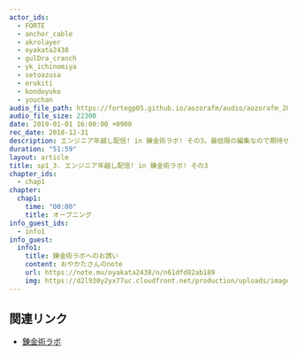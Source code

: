 ```yaml
---
actor_ids:
  - FORTE
  - anchor_cable
  - akrolayer
  - oyakata2438
  - gulDra_cranch
  - yk_ichinomiya
  - setoazusa
  - erukiti
  - kondoyuko
  - youchan
audio_file_path: https://fortegp05.github.io/aozorafm/audio/aozorafm_20180101_03.mp3
audio_file_size: 22300
date: 2019-01-01 16:00:00 +0900
rec_date: 2018-12-31
description: エンジニア年越し配信! in 錬金術ラボ! その3。最低限の編集なので期待せず音量は低めで聞くことを推奨します!
duration: "51:59"
layout: article
title: sp1_3. エンジニア年越し配信! in 錬金術ラボ! その3
chapter_ids:
  - chap1
chapter:
  chap1:
    time: "00:00"
    title: オープニング
info_guest_ids:
  - info1
info_guest:
  info1:
    title: 錬金術ラボへのお誘い
    content: おやかたさんのnote
    url: https://note.mu/oyakata2438/n/n61dfd82ab189
    img: https://d2l930y2yx77uc.cloudfront.net/production/uploads/images/8934831/profile_eccd6b125e3fe412d86485a42544732d.jpg
---
```


## 関連リンク
- [錬金術ラボ](https://note.mu/oyakata2438/n/n61dfd82ab189)
